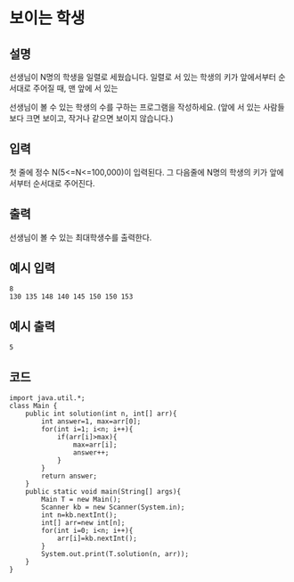# 보이는 학생

## 설명

선생님이 N명의 학생을 일렬로 세웠습니다. 일렬로 서 있는 학생의 키가 앞에서부터 순서대로 주어질 때, 맨 앞에 서 있는

선생님이 볼 수 있는 학생의 수를 구하는 프로그램을 작성하세요. (앞에 서 있는 사람들보다 크면 보이고, 작거나 같으면 보이지 않습니다.)


## 입력
첫 줄에 정수 N(5<=N<=100,000)이 입력된다. 그 다음줄에 N명의 학생의 키가 앞에서부터 순서대로 주어진다.


## 출력
선생님이 볼 수 있는 최대학생수를 출력한다.

## 예시 입력
```
8
130 135 148 140 145 150 150 153

```

## 예시 출력

```
5
```

## 코드
```
import java.util.*;
class Main {	
	public int solution(int n, int[] arr){
		int answer=1, max=arr[0];
		for(int i=1; i<n; i++){
			if(arr[i]>max){
				max=arr[i];
				answer++;
			}
		}
		return answer;
	}
	public static void main(String[] args){
		Main T = new Main();
		Scanner kb = new Scanner(System.in);
		int n=kb.nextInt();
		int[] arr=new int[n];
		for(int i=0; i<n; i++){
			arr[i]=kb.nextInt();
		}
		System.out.print(T.solution(n, arr));
	}
}


```
